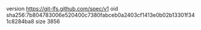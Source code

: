 version https://git-lfs.github.com/spec/v1
oid sha256:7b804783006e520400c7380fabceb0a2403cf1413e0b02b13301f341c8284ba8
size 3856
